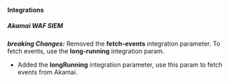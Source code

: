 
#### Integrations

##### Akamai WAF SIEM

***breaking Changes:*** Removed the **fetch-events** integration parameter. To fetch events, use the **long-running** integration param.

- Added the **longRunning** integration parameter, use this param to fetch events from Akamai.
